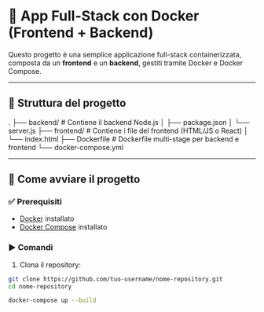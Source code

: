 # 🐳 App Full-Stack con Docker (Frontend + Backend)

Questo progetto è una semplice applicazione full-stack containerizzata, composta da un **frontend** e un **backend**, gestiti tramite Docker e Docker Compose.

---

## 📁 Struttura del progetto

.
├── backend/ # Contiene il backend Node.js
│ ├── package.json
│ └── server.js
├── frontend/ # Contiene i file del frontend (HTML/JS o React)
│ └── index.html
├── Dockerfile # Dockerfile multi-stage per backend e frontend
└── docker-compose.yml


---

## 🚀 Come avviare il progetto

### ✅ Prerequisiti

- [Docker](https://www.docker.com/) installato
- [Docker Compose](https://docs.docker.com/compose/) installato

### ▶️ Comandi

1. Clona il repository:

```bash
git clone https://github.com/tuo-username/nome-repository.git
cd nome-repository

docker-compose up --build

